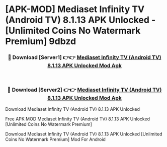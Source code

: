 # [APK-MOD] Mediaset Infinity TV (Android TV) 8.1.13 APK Unlocked - [Unlimited Coins No Watermark Premium] 9dbzd



<div align="center">
<h3>🔴 Download [Server1] 👉👉 <a href="https://momento.my/?title=Mediaset_Infinity_TV_(Android_TV)_8.1.13_APK_Unlocked">Mediaset Infinity TV (Android TV) 8.1.13 APK Unlocked Mod Apk</a></h3><br>

<h3>🔴 Download [Server2] 👉👉 <a href="https://momento.my/?title=Mediaset_Infinity_TV_(Android_TV)_8.1.13_APK_Unlocked">Mediaset Infinity TV (Android TV) 8.1.13 APK Unlocked Mod Apk</a></h3>
</div>



Download Mediaset Infinity TV (Android TV) 8.1.13 APK Unlocked 

Free APK MOD Mediaset Infinity TV (Android TV) 8.1.13 APK Unlocked [Unlimited Coins No Watermark Premium]

Download Mediaset Infinity TV (Android TV) 8.1.13 APK Unlocked [Unlimited Coins No Watermark Premium] Mod For Android

